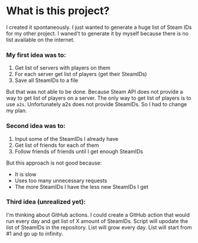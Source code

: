 # What is this project?

I created it spontaneously. I just wanted to generate a huge list of Steam IDs for my other project. I waned't to generate it by myself because there is no list available on the internet.

### My first idea was to:

1. Get list of servers with players on them
2. For each server get list of players (get their SteamIDs)
3. Save all SteamIDs to a file

But that was not able to be done. Because Steam API does not provide a way to get list of players on a server. The only way to get list of players is to use `a2s`. Unfortunately a2s does not provide SteamIDs. So I had to change my plan.

### Second idea was to:

1. Input some of the SteamIDs I already have
2. Get list of friends for each of them
3. Follow friends of friends until I get enough SteamIDs

But this approach is not good because:

- It is slow
- Uses too many unnecessary requests
- The more SteamIDs I have the less new SteamIDs I get

### Third idea (unrealized yet):

I'm thinking about GitHub actions. I could create a GitHub action that would run every day and get list of X amount of SteamIDs. Script will upodate the list of SteamIDs in the repository. List will grow every day. List will start from #1 and go up to infinity.
